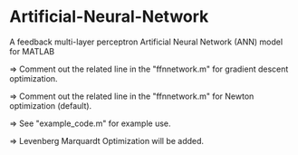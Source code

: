 # Artificial-Neural-Network
A feedback multi-layer perceptron Artificial Neural Network (ANN) model for MATLAB

=> Comment out the related line in the "ffnnetwork.m" for gradient descent optimization.

=> Comment out the related line in the "ffnnetwork.m" for Newton optimization (default).

=> See "example_code.m" for example use.

=> Levenberg Marquardt Optimization will be added.
